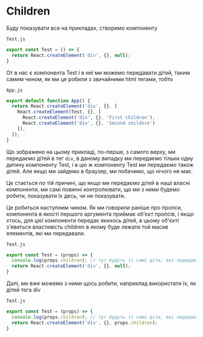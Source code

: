 # Children

Буду показувати все на прикладах, створимо компоненту

`Test.js`
```jsx
export const Test = () => {
  return React.createElement('div', {}, null);
}
```

От в нас є компонента Test і в неї ми можемо передавати дітей, таким самим чином, як ми це робили з звичайними html тегами, тобто

`App.js`
```js
export default function App() {
  return React.createElement('div', {}, [
    React.createElement(Test, {}, [
      React.createElement('div', {}, 'First children'),
      React.createElement('div', {}, 'Second childnre')
    ]),
  ]);
}
```

Що зображено на цьому прикладі, по-перше, з самого верху, ми передаємо дітей в тег `div`, в даному випадку ми передаємо тільки одну дитину компоненту Test, і в цю ж компоненту Test ми  передаємо також дітей. Але якщо ми зайдемо в браузер, ми побачимо, що нічого не має.

Це стається по тій причині, що якщо ми передаємо дітей в наші власні компоненти, ми самі повинні контролювати, що ми з ними будемо робити, показувати їх десь, чи не показувати.

Це робиться наступним чином. Як ми говорили раніше про пропси, компонента в якості першого аргумента приймає об'єкт пропсів, і якщо хтось, для цієї компоненти передає якихось дітей, в цьому об'єкті з'явиться властивість children в якому буде лежати той масив елементів, які ми передавали.

`Test.js`
```jsx
export const Test = (props) => {
  console.log(props.children); // тут будуть ті самі діти, які передавалися
  return React.createElement('div', {}, null);
}
```

Далі, ми вже можемо з ними щось робити, наприклад використати їх, як дітей тега div

`Test.js`
```jsx
export const Test = (props) => {
  console.log(props.children); // тут будуть ті самі діти, які передавалися
  return React.createElement('div', {}, props.children);
}
```
